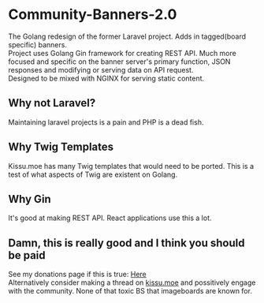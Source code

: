 # Community-Banners-2.0
The Golang redesign of the former Laravel project. Adds in tagged(board specific) banners. <br/>
Project uses Golang Gin framework for creating REST API. Much more focused and specific on the banner server's primary function, JSON responses and modifying or serving data on API request. <br/>
Designed to be mixed with NGINX for serving static content.
## Why not Laravel?
Maintaining laravel projects is a pain and PHP is a dead fish.
## Why Twig Templates
Kissu.moe has many Twig templates that would need to be ported. This is a test of what aspects of Twig are existent on Golang.
## Why Gin
It's good at making REST API. React applications use this a lot.
## Damn, this is really good and I think you should be paid
See my donations page if this is true: <a href="https://kissu.moe/donations">Here</a><br/>
Alternatively consider making a thread on <a href="https://kissu.moe">kissu.moe</a> and possitively engage with the community. None of that toxic BS that imageboards are known for.
